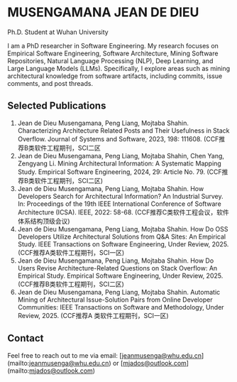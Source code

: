 # MUSENGAMANA JEAN DE DIEU
Ph.D. Student at Wuhan University

I am a PhD researcher in Software Engineering. 
My research focuses on Empirical Software Engineering, Software Architecture, Mining Software Repositories, Natural Language Processing (NLP), Deep Learning, and Large Language Models (LLMs). Specifically, I explore areas such as mining architectural knowledge from software artifacts, including commits, issue comments, and post threads.  

## Selected Publications
1. Jean de Dieu Musengamana, Peng Liang, Mojtaba Shahin. Characterizing Architecture Related Posts and Their Usefulness in Stack Overflow. Journal of Systems and Software, 2023, 198: 111608. (CCF推荐B类软件工程期刊，SCI二区
2. Jean de Dieu Musengamana, Peng Liang, Mojtaba Shahin, Chen Yang, Zengyang Li. Mining Architectural Information: A Systematic Mapping Study. Empirical Software Engineering, 2024, 29: Article No. 79. (CCF推荐B类软件工程期刊，SCI二区)
3. Jean de Dieu Musengamana, Peng Liang, Mojtaba Shahin. How Developers Search for Architectural Information? An Industrial Survey. In: Proceedings of the 19th IEEE International Conference of Software Architecture (ICSA). IEEE, 2022: 58-68. (CCF推荐C类软件工程会议，软件体系结构顶级会议)
4. Jean de Dieu Musengamana, Peng Liang, Mojtaba Shahin. How Do OSS Developers Utilize Architectural Solutions from Q&A Sites: An Empirical Study. IEEE Transactions on Software Engineering, Under Review, 2025. (CCF推荐A类软件工程期刊，SCI一区)
5. Jean de Dieu Musengamana, Peng Liang, Mojtaba Shahin. How Do Users Revise Architecture-Related Questions on Stack Overflow: An Empirical Study. Empirical Software Engineering, Under Review, 2025. (CCF推荐B类软件工程期刊，SCI二区)
6. Jean de Dieu Musengamana, Peng Liang, Mojtaba Shahin. Automatic Mining of Architectural Issue-Solution Pairs from Online Developer Communities: IEEE Transactions on Software and Methodology, Under Review, 2025. (CCF推荐A 类软件工程期刊，SCI一区)

## Contact

Feel free to reach out to me via email: [jeanmusenga@whu.edu.cn] (mailto:jeanmusenga@whu.edu.cn) or [mjados@outlook.com] (mailto:mjados@outlook.com)
